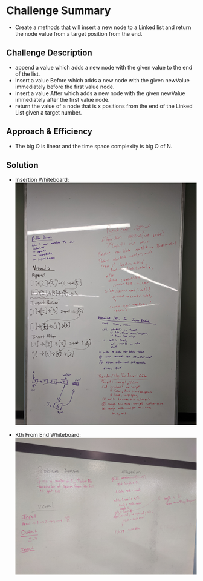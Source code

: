 # Challenge Summary
- Create a methods that will insert a new node to a Linked list and return the node value from a target position from 
the end.
## Challenge Description
- append a value which adds a new node with the given value to the end of the list.
- insert a value Before which adds a new node with the given newValue immediately before the first value node.
- insert a value After which adds a new node with the given newValue immediately after the first value node.
- return the value of a node that is x positions from the end of the Linked List given a target number.
## Approach & Efficiency
- The big O is linear and the time space complexity is big O of N.

## Solution
- Insertion Whiteboard: ![Insertion Whiteboard Solution](https://github.com/c23-repo/data-structures-and-algorithms/blob/master/code401Challenges/assets/img/LinkedListWhiteBoard.jpg)

- Kth From End Whiteboard: ![Kth From End Whiteboard Solution](https://github.com/c23-repo/data-structures-and-algorithms/blob/master/code401Challenges/assets/img/LL_KthFromTheTailWhiteBoard.jpg)
